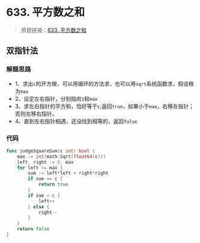 # 633. 平方数之和
> 原题链接：[633. 平方数之和](https://leetcode-cn.com/problems/sum-of-square-numbers/)

## 双指针法
### 解题思路
* 1、求出``c``的开方根，可以用循环的方法求，也可以用``sqrt``系统函数求，假设根为``max``
* 2、设定左右指针，分别指向``1``和``max``
* 3、求左右指针的平方和，恰好等于``c``,返回``true``，如果小于``max``，右移左指针；否则左移右指针。
* 4、直到左右指针相遇，还没找到相等的，返回``false``
### 代码
```go
func judgeSquareSum(c int) bool {
	max := int(math.Sqrt(float64(c)))
	left, right := 0, max
	for left <= max {
		sum := left*left + right*right
		if sum == c {
			return true
		}
		if sum < c {
			left++
		} else {
			right--
		}
	}
	return false
}
```
